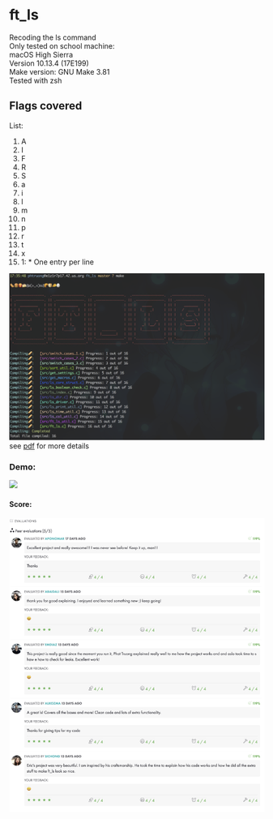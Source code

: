 # ft_ls
Recoding the ls command\
Only tested on school machine:\
macOS High Sierra\
Version 10.13.4 (17E199)\
Make version: GNU Make 3.81\
Tested with zsh

## Flags covered

List:
  1. A
  2. I
  3. F
  4. R
  5. S
  6. a
  7. i
  8. l
  9. m
  10. n
  11. p
  12. r
  13. t
  14. x
  15. 1:
    * One entry per line

![](images/Make.png)
see [pdf](https://github.com/nkone/ft_ls/blob/master/ft_ls.en.pdf) for more details
### Demo:
![](images/ft_ls_demo.gif)

#### Score:
![](images/ls_score.png)
